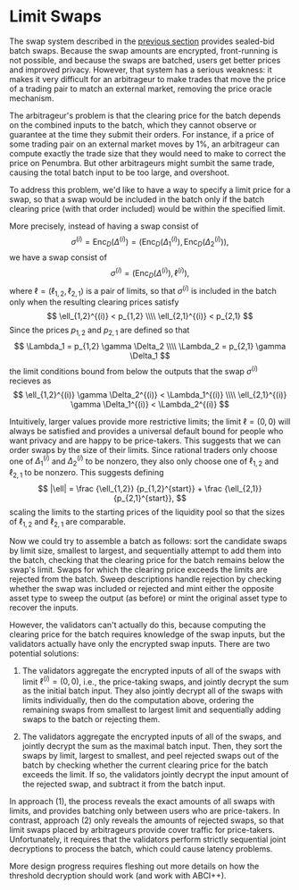 # Limit Swaps

The swap system described in the [previous section](./swaps.md) provides
sealed-bid batch swaps. Because the swap amounts are encrypted, front-running
is not possible, and because the swaps are batched, users get better prices
and improved privacy. However, that system has a serious weakness: it makes
it very difficult for an arbitrageur to make trades that move the price of a
trading pair to match an external market, removing the price oracle
mechanism.

The arbitrageur's problem is that the clearing price for the batch depends on
the combined inputs to the batch, which they cannot observe or guarantee at
the time they submit their orders. For instance, if a price of some trading
pair on an external market moves by 1%, an arbitrageur can compute exactly
the trade size that they would need to make to correct the price on Penumbra.
But other arbitrageurs might sumbit the same trade, causing the total batch
input to be too large, and overshoot.

To address this problem, we'd like to have a way to specify a limit price for
a swap, so that a swap would be included in the batch only if the batch
clearing price (with that order included) would be within the specified limit.

More precisely, instead of having a swap consist of
$$
\sigma^{(i)} = \operatorname{Enc}_D(\Delta^{(i)}) 
= (\operatorname{Enc}_D(\Delta_1^{(i)}), \operatorname{Enc}_D(\Delta_2^{(i)})),
$$
we have a swap consist of
$$
\sigma^{(i)} = 
(\operatorname{Enc}_D(\Delta^{(i)}), \ell^{(i)}),
$$
where $\ell = (\ell_{1,2}, \ell_{2,1})$ is a pair of limits, so that
$\sigma^{(i)}$ is included in the batch only when the resulting clearing prices
satisfy
$$
\ell_{1,2}^{(i)} < p_{1,2}  \\\\
\ell_{2,1}^{(i)} < p_{2,1}
$$
Since the prices $p_{1, 2}$ and $p_{2, 1}$ are defined so that
$$
\Lambda_1 = p_{1,2} \gamma \Delta_2 \\\\
\Lambda_2 = p_{2,1} \gamma \Delta_1
$$
the limit conditions bound from below the outputs that the swap $\sigma^{(i)}$ recieves as
$$
\ell_{1,2}^{(i)} \gamma \Delta_2^{(i)} < \Lambda_1^{(i)} \\\\
\ell_{2,1}^{(i)} \gamma \Delta_1^{(i)} < \Lambda_2^{(i)}  
$$

Intuitively, larger values provide more restrictive limits; the limit $\ell =
(0,0)$ will always be satisfied and provides a universal default bound for
people who want privacy and are happy to be price-takers. This suggests that
we can order swaps by the size of their limits. Since rational traders only
choose one of $\Delta_1^{(i)}$ and $\Delta_2^{(i)}$ to be nonzero, they also
only choose one of $\ell_{1,2}$ and $\ell_{2,1}$ to be nonzero. This suggests
defining
$$
|\ell| = \frac {\ell_{1,2}} {p_{1,2}^{start}} + \frac {\ell_{2,1}} {p_{2,1}^{start}},
$$
scaling the limits to the starting prices of the liquidity pool so that the
sizes of $\ell_{1,2}$ and $\ell_{2,1}$ are comparable.

Now we could try to assemble a batch as follows: sort the candidate swaps by
limit size, smallest to largest, and sequentially attempt to add them into
the batch, checking that the clearing price for the batch remains below the
swap's limit. Swaps for which the clearing price exceeds the limits are
rejected from the batch. Sweep descriptions handle rejection by checking
whether the swap was included or rejected and mint either the opposite asset
type to sweep the output (as before) or mint the original asset type to
recover the inputs.

However, the validators can't actually do this, because computing the
clearing price for the batch requires knowledge of the swap inputs, but the
validators actually have only the encrypted swap inputs. There are two
potential solutions:

1. The validators aggregate the encrypted inputs of all of the swaps with
limit $\ell^{(i)} = (0,0)$, i.e., the price-taking swaps, and jointly decrypt
the sum as the initial batch input. They also jointly decrypt all of the
swaps with limits individually, then do the computation above, ordering the
remaining swaps from smallest to largest limit and sequentially adding swaps
to the batch or rejecting them.

2. The validators aggregate the encrypted inputs of all of the swaps, and
jointly decrypt the sum as the maximal batch input. Then, they sort the swaps
by limit, largest to smallest, and peel rejected swaps out of the batch by
checking whether the current clearing price for the batch exceeds the limit.
If so, the validators jointly decrypt the input amount of the rejected swap,
and subtract it from the batch input.

In approach (1), the process reveals the exact amounts of all swaps with
limits, and provides batching only between users who are price-takers. In
contrast, approach (2) only reveals the amounts of rejected swaps, so that
limit swaps placed by arbitrageurs provide cover traffic for price-takers.
Unfortunately, it requires that the validators perform strictly sequential
joint decryptions to process the batch, which could cause latency problems.

More design progress requires fleshing out more details on how the threshold
decryption should work (and work with ABCI++).
